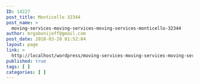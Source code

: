 ```yaml
---
ID: 14227
post_title: Monticello 32344
post_name: >
  moving-services-moving-services-moving-services-monticello-32344
author: mrgabonijeff@gmail.com
post_date: 2018-03-28 01:52:04
layout: page
link: >
  http://localhost/wordpress/moving-services-moving-services-moving-services-monticello-32344/
published: true
tags: [ ]
categories: [ ]
---
```

